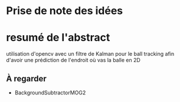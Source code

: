 # Prise de note des idées 


# resumé de l'abstract 
utilisation d'opencv avec un filtre de Kalman pour le ball tracking afin d'avoir une prédiction de l'endroit où vas la balle en 2D 
## À regarder
* BackgroundSubtractorMOG2